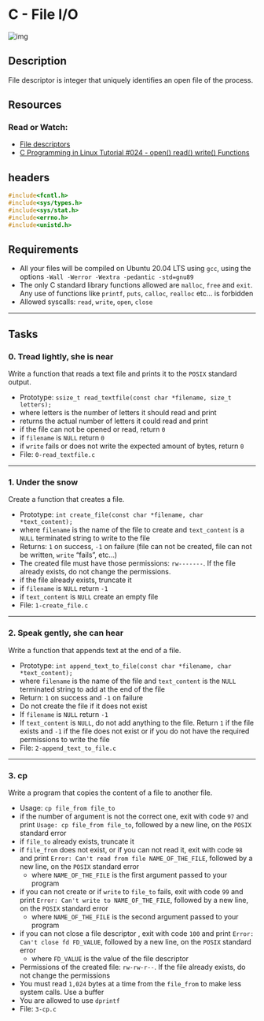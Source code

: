 # C - File I/O

![img](https://www.computerhope.com/jargon/f/file-descriptor.jpg)

## Description
File descriptor is integer that uniquely identifies an open file of the process.

## Resources
### Read or Watch:
 - [File descriptors](https://en.wikipedia.org/wiki/File_descriptor)
 - [C Programming in Linux Tutorial #024 - open() read() write() Functions](https://www.youtube.com/watch?v=dP3N8g7h8gY)

## headers
```c
#include<fcntl.h>
#include<sys/types.h>
#include<sys/stat.h>
#include<errno.h>
#include<unistd.h>
```

## Requirements
- All your files will be compiled on Ubuntu 20.04 LTS using `gcc`, using the options `-Wall -Werror -Wextra -pedantic -std=gnu89`
- The only C standard library functions allowed are `malloc`, `free` and `exit`. Any use of functions like `printf`, `puts`, `calloc`, `realloc` etc… is forbidden
- Allowed syscalls: `read`, `write`, `open`, `close`

-------------------------
## Tasks

### 0. Tread lightly, she is near
Write a function that reads a text file and prints it to the `POSIX` standard output.

- Prototype: `ssize_t read_textfile(const char *filename, size_t letters);`
- where letters is the number of letters it should read and print
- returns the actual number of letters it could read and print
- if the file can not be opened or read, return `0`
- if `filename` is `NULL` return `0`
- if `write` fails or does not write the expected amount of bytes, return `0`
- File: `0-read_textfile.c`

-------------------------
### 1. Under the snow
Create a function that creates a file.

- Prototype: `int create_file(const char *filename, char *text_content);`
- where `filename` is the name of the file to create and `text_content` is a `NULL` terminated string to write to the file
- Returns: `1` on success, `-1` on failure (file can not be created, file can not be written, `write` “fails”, etc…)
- The created file must have those permissions: `rw-------`. If the file already exists, do not change the permissions.
- if the file already exists, truncate it
- if `filename` is `NULL` return `-1`
- if `text_content` is `NULL` create an empty file
- File: `1-create_file.c`

-------------------------
### 2. Speak gently, she can hear
Write a function that appends text at the end of a file.

- Prototype: `int append_text_to_file(const char *filename, char *text_content);`
- where `filename` is the name of the file and `text_content` is the `NULL` terminated string to add at the end of the file
- Return: `1` on success and `-1` on failure
- Do not create the file if it does not exist
- If `filename` is `NULL` return `-1`
- If `text_content` is `NULL`, do not add anything to the file. Return `1` if the file exists and `-1` if the file does not exist or if you do not have the required permissions to write the file
- File: `2-append_text_to_file.c`

-------------------------
### 3. cp
Write a program that copies the content of a file to another file.

- Usage: `cp file_from file_to`
- if the number of argument is not the correct one, exit with code `97` and print `Usage: cp file_from file_to`, followed by a new line, on the `POSIX` standard error
- if `file_to` already exists, truncate it
- if `file_from` does not exist, or if you can not read it, exit with code `98` and print `Error: Can't read from file NAME_OF_THE_FILE`, followed by a new line, on the `POSIX` standard error
  - where `NAME_OF_THE_FILE` is the first argument passed to your program
- if you can not create or if `write` to `file_to` fails, exit with code `99` and print `Error: Can't write to NAME_OF_THE_FILE`, followed by a new line, on the `POSIX` standard error
  - where `NAME_OF_THE_FILE` is the second argument passed to your program
- if you can not close a file descriptor , exit with code `100` and print `Error: Can't close fd FD_VALUE`, followed by a new line, on the `POSIX` standard error
  - where `FD_VALUE` is the value of the file descriptor
- Permissions of the created file: `rw-rw-r--`. If the file already exists, do not change the permissions
- You must read `1,024` bytes at a time from the `file_from` to make less system calls. Use a buffer
- You are allowed to use `dprintf`
- File: `3-cp.c`